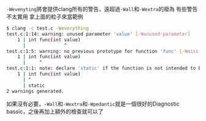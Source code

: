 `-Wevenyting`將會提供clang所有的警告，遠超過`-Wall`和`-Wextra`的廢為
有些警告不太實用
拿上面的粒子來當範例
``` bash
$ clang -c test.c -Weverything
test.c:1:14: warning: unused parameter 'value' [-Wunused-parameter]
    1 | int func(int value)
      |              ^
test.c:1:5: warning: no previous prototype for function 'func' [-Wmissing-prototypes]
    1 | int func(int value)
      |     ^
test.c:1:1: note: declare 'static' if the function is not intended to be used outside of this translation unit
    1 | int func(int value)
      | ^
      | static
2 warnings generated.
```
如果沒有必要，`-Wall`和`-Wextra`和`-Wpedantic`就是一個很好的Diagnostic bassic，之後再加上額外的檢查就可以了
